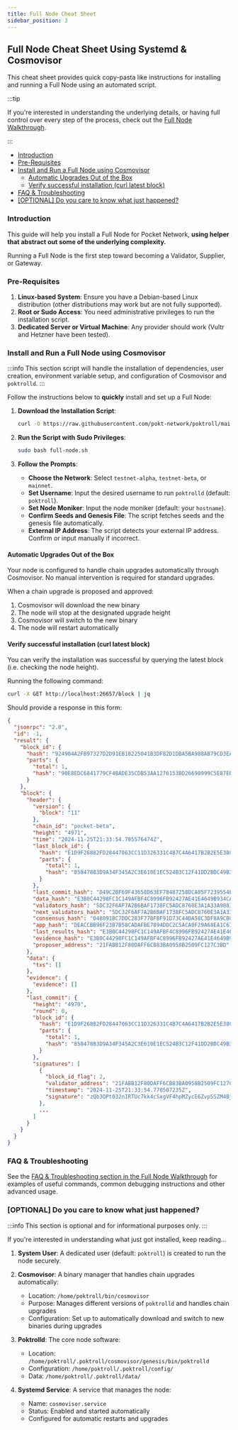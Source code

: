 ```yaml
---
title: Full Node Cheat Sheet
sidebar_position: 3
---
```


## Full Node Cheat Sheet Using Systemd & Cosmovisor <!-- omit in toc -->

This cheat sheet provides quick copy-pasta like instructions for installing and
running a Full Node using an automated script.

:::tip

If you're interested in understanding the underlying details, or having full control over every
step of the process, check out the [Full Node Walkthrough](../run_a_node/full_node_walkthrough.md).

:::

- [Introduction](#introduction)
- [Pre-Requisites](#pre-requisites)
- [Install and Run a Full Node using Cosmovisor](#install-and-run-a-full-node-using-cosmovisor)
  - [Automatic Upgrades Out of the Box](#automatic-upgrades-out-of-the-box)
  - [Verify successful installation (curl latest block)](#verify-successful-installation-curl-latest-block)
- [FAQ \& Troubleshooting](#faq--troubleshooting)
- [\[OPTIONAL\] Do you care to know what just happened?](#optional-do-you-care-to-know-what-just-happened)

### Introduction

This guide will help you install a Full Node for Pocket Network,
**using helper that abstract out some of the underlying complexity.**

Running a Full Node is the first step toward becoming a Validator, Supplier, or Gateway.

### Pre-Requisites

1. **Linux-based System**: Ensure you have a Debian-based Linux distribution (other distributions may work but are not fully supported).
2. **Root or Sudo Access**: You need administrative privileges to run the installation script.
3. **Dedicated Server or Virtual Machine**: Any provider should work (Vultr and Hetzner have been tested).

### Install and Run a Full Node using Cosmovisor

:::info
This section script will handle the installation of dependencies, user creation,
environment variable setup, and configuration of Cosmovisor and `poktrolld`.
:::

Follow the instructions below to **quickly** install and set up a Full Node:

1. **Download the Installation Script**:

   ```bash
   curl -O https://raw.githubusercontent.com/pokt-network/poktroll/main/tools/installer/full-node.sh
   ```

2. **Run the Script with Sudo Privileges**:

   ```bash
   sudo bash full-node.sh
   ```

3. **Follow the Prompts**:

   - **Choose the Network**: Select `testnet-alpha`, `testnet-beta`, or `mainnet`.
   - **Set Username**: Input the desired username to run `poktrolld` (default: `poktroll`).
   - **Set Node Moniker**: Input the node moniker (default: your `hostname`).
   - **Confirm Seeds and Genesis File**: The script fetches seeds and the genesis file automatically.
   - **External IP Address**: The script detects your external IP address. Confirm or input manually if incorrect.

#### Automatic Upgrades Out of the Box

Your node is configured to handle chain upgrades automatically through Cosmovisor. No manual intervention is required for standard upgrades.

When a chain upgrade is proposed and approved:

1. Cosmovisor will download the new binary
2. The node will stop at the designated upgrade height
3. Cosmovisor will switch to the new binary
4. The node will restart automatically

#### Verify successful installation (curl latest block)

You can verify the installation was successful by querying the latest block (i.e. checking the node height).

Running the following command:

```bash
curl -X GET http://localhost:26657/block | jq
```

Should provide a response in this form:

```json
{
  "jsonrpc": "2.0",
  "id": -1,
  "result": {
    "block_id": {
      "hash": "924904A2FB97327D2D91EB18225041B3DF82D1DBA5BA988AB79CD3EAC4A4960C",
      "parts": {
        "total": 1,
        "hash": "90E8EDC6841779CF4BADE35CDB53AA1276153BD26690999C5E87EB0E49E91AC8"
      }
    },
    "block": {
      "header": {
        "version": {
          "block": "11"
        },
        "chain_id": "pocket-beta",
        "height": "4971",
        "time": "2024-11-25T21:33:54.785576474Z",
        "last_block_id": {
          "hash": "E1D9F26882FD28447063CC11D326331C4B7C4A6417B2B2E5E38C5484C6D98168",
          "parts": {
            "total": 1,
            "hash": "85847883D9A34F345A2C3E610E1EC524B3C12F41DD2BDC49B36824D9A12EAB32"
          }
        },
        "last_commit_hash": "D49C2BF69F43658D63EF78487258DCA05F7239554E668CF9AE2502A5C6DB104E",
        "data_hash": "E3B0C44298FC1C149AFBF4C8996FB92427AE41E4649B934CA495991B7852B855",
        "validators_hash": "5DC32F6AF7A2B6BAF1738FC5ADC8760E3A1A33A98839071D6A6FE503AD3BD52E",
        "next_validators_hash": "5DC32F6AF7A2B6BAF1738FC5ADC8760E3A1A33A98839071D6A6FE503AD3BD52E",
        "consensus_hash": "048091BC7DDC283F77BFBF91D73C44DA58C3DF8A9CBC867405D8B7F3DAADA22F",
        "app_hash": "DEACCBB96F23B7B58CADAFBE7894DDC2C5ACA0F29A68EA1C67407FA06C8D617C",
        "last_results_hash": "E3B0C44298FC1C149AFBF4C8996FB92427AE41E4649B934CA495991B7852B855",
        "evidence_hash": "E3B0C44298FC1C149AFBF4C8996FB92427AE41E4649B934CA495991B7852B855",
        "proposer_address": "21FABB12F80DAFF6CB83BA0958B2509FC127C3BD"
      },
      "data": {
        "txs": []
      },
      "evidence": {
        "evidence": []
      },
      "last_commit": {
        "height": "4970",
        "round": 0,
        "block_id": {
          "hash": "E1D9F26882FD28447063CC11D326331C4B7C4A6417B2B2E5E38C5484C6D98168",
          "parts": {
            "total": 1,
            "hash": "85847883D9A34F345A2C3E610E1EC524B3C12F41DD2BDC49B36824D9A12EAB32"
          }
        },
        "signatures": [
          {
            "block_id_flag": 2,
            "validator_address": "21FABB12F80DAFF6CB83BA0958B2509FC127C3BD",
            "timestamp": "2024-11-25T21:33:54.770507235Z",
            "signature": "zQb3QPt032nIRTUc7kk4cSxgVF4hpMZycE6ZvpSSZM4Bj1XlOEcdFtHWiLsileVX9RkZHqChzGBstCnfCfK8Bg=="
          },
          ...
        ]
      }
    }
  }
}
```

### FAQ & Troubleshooting

See the [FAQ & Troubleshooting section in the Full Node Walkthrough](../run_a_node/full_node_walkthrough.md#faq--troubleshooting)
for examples of useful commands, common debugging instructions and other advanced usage.

### [OPTIONAL] Do you care to know what just happened?

:::info
This section is optional and for informational purposes only.
:::

If you're interested in understanding what just got installed, keep reading...

1. **System User**: A dedicated user (default: `poktroll`) is created to run the node securely.

2. **Cosmovisor**: A binary manager that handles chain upgrades automatically:

   - Location: `/home/poktroll/bin/cosmovisor`
   - Purpose: Manages different versions of `poktrolld` and handles chain upgrades
   - Configuration: Set up to automatically download and switch to new binaries during upgrades

3. **Poktrolld**: The core node software:

   - Location: `/home/poktroll/.poktroll/cosmovisor/genesis/bin/poktrolld`
   - Configuration: `/home/poktroll/.poktroll/config/`
   - Data: `/home/poktroll/.poktroll/data/`

4. **Systemd Service**: A service that manages the node:
   - Name: `cosmovisor.service`
   - Status: Enabled and started automatically
   - Configured for automatic restarts and upgrades
